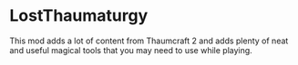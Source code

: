 # LostThaumaturgy
This mod adds a lot of content from Thaumcraft 2 and adds plenty of neat and useful magical tools that you may need to use while playing.
